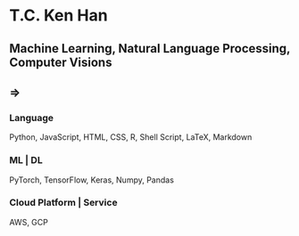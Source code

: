 # T.C. Ken Han

## Machine Learning, Natural Language Processing, Computer Visions

## =>
### Language
Python, JavaScript, HTML, CSS, R, Shell Script, LaTeX, Markdown

### ML | DL
PyTorch, TensorFlow, Keras, Numpy, Pandas

### Cloud Platform | Service
AWS, GCP
